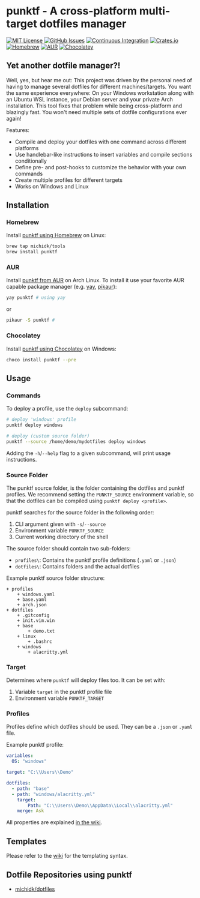 # punktf - A cross-platform multi-target dotfiles manager
[![MIT License](https://img.shields.io/crates/l/punktf)](https://choosealicense.com/licenses/mit/) [![GitHub Issues](https://img.shields.io/github/issues/Shemnei/punktf)](https://github.com/Shemnei/punktf/issues?q=is%3Aissue+is%3Aopen+sort%3Aupdated-desc) [![Continuous Integration](https://github.com/Shemnei/punktf/workflows/CI/badge.svg)](https://github.com/Shemnei/punktf/actions) [![Crates.io](https://img.shields.io/crates/v/punktf)](https://crates.io/crates/punktf) [![Homebrew](https://img.shields.io/badge/dynamic/json.svg?url=https://raw.githubusercontent.com/michidk/homebrew-tools/main/Info/punktf.json&query=$.versions.stable&label=homebrew)](https://github.com/michidk/homebrew-tools/blob/main/Formula/punktf.rb) [![AUR](https://img.shields.io/aur/version/punktf)](https://aur.archlinux.org/packages/punktf) [![Chocolatey](https://img.shields.io/chocolatey/v/punktf?include_prereleases)](https://community.chocolatey.org/packages/punktf)

## Yet another dotfile manager?!

Well, yes, but hear me out: This project was driven by the personal need of having to manage several dotfiles for different machines/targets. You want the same experience everywhere: On your Windows workstation along with an Ubuntu WSL instance, your Debian server and your private Arch installation. This tool fixes that problem while being cross-platform and blazingly fast. You won't need multiple sets of dotfile configurations ever again!

Features:

- Compile and deploy your dotfiles with one command across different platforms
- Use handlebar-like instructions to insert variables and compile sections conditionally
- Define pre- and post-hooks to customize the behavior with your own commands
- Create multiple profiles for different targets
- Works on Windows and Linux

## Installation

### Homebrew

Install [punktf using Homebrew](https://github.com/michidk/homebrew-tools/blob/main/Formula/punktf.rb) on Linux:

```sh
brew tap michidk/tools
brew install punktf
```

### AUR

Install [punktf from AUR](https://aur.archlinux.org/packages/punktf) on Arch Linux.
To install it use your favorite AUR capable package manager (e.g. [yay](https://github.com/Jguer/yay), [pikaur](https://github.com/actionless/pikaur)):

```sh
yay punktf # using yay
```

or

```sh
pikaur -S punktf #
```

### Chocolatey

Install [punktf using Chocolatey](https://community.chocolatey.org/packages/punktf) on Windows:

```sh
choco install punktf --pre
```

## Usage

### Commands

To deploy a profile, use the `deploy` subcommand:

```sh
# deploy 'windows' profile
punktf deploy windows

# deploy (custom source folder)
punktf --source /home/demo/mydotfiles deploy windows
```

Adding the `-h`/`--help` flag to a given subcommand, will print usage instructions.

### Source Folder

The punktf source folder, is the folder containing the dotfiles and punktf profiles. We recommend setting the `PUNKTF_SOURCE` environment variable, so that the dotfiles can be compiled using `punktf deploy <profile>`.

punktf searches for the source folder in the following order:

1. CLI argument given with `-s`/`--source`
2. Environment variable `PUNKTF_SOURCE`
3. Current working directory of the shell

The source folder should contain two sub-folders:

* `profiles\`: Contains the punktf profile definitions (`.yaml` or `.json`)
* `dotfiles\`: Contains folders and the actual dotfiles

Example punktf source folder structure:

```ls
+ profiles
	+ windows.yaml
	+ base.yaml
	+ arch.json
+ dotfiles
	+ .gitconfig
	+ init.vim.win
	+ base
		+ demo.txt
	+ linux
		+ .bashrc
	+ windows
		+ alacritty.yml
```

### Target

Determines where `punktf` will deploy files too.
It can be set with:

1. Variable `target` in the punktf profile file
2. Environment variable `PUNKTF_TARGET`

### Profiles

Profiles define which dotfiles should be used. They can be a `.json` or `.yaml` file.

Example punktf profile:

```yaml
variables:
  OS: "windows"

target: "C:\\Users\\Demo"

dotfiles:
  - path: "base"
  - path: "windows/alacritty.yml"
    target:
    	Path: "C:\\Users\\Demo\\AppData\\Local\\alacritty.yml"
    merge: Ask
```

All properties are explained [in the wiki](https://github.com/Shemnei/punktf/wiki/Profiles).

## Templates

Please refer to the [wiki](https://github.com/Shemnei/punktf/wiki/Templating) for the templating syntax.

## Dotfile Repositories using punktf

- [michidk/dotfiles](https://gitlab.com/michidk/dotfiles)
